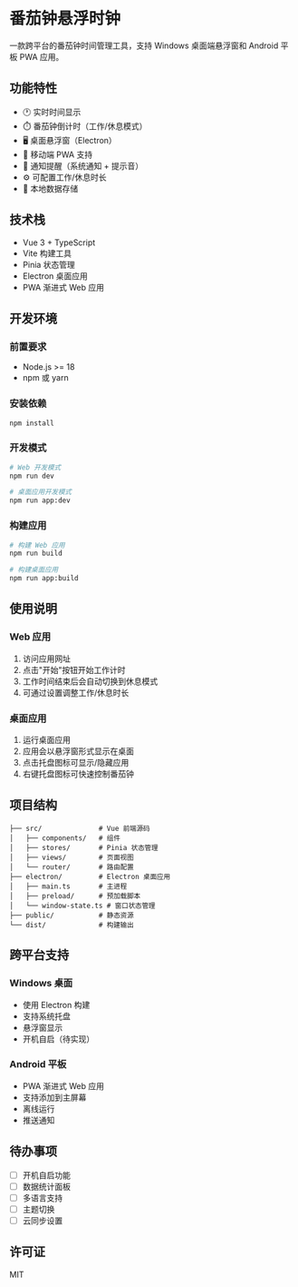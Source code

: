 # 番茄钟悬浮时钟

一款跨平台的番茄钟时间管理工具，支持 Windows 桌面端悬浮窗和 Android 平板 PWA 应用。

## 功能特性

- 🕐 实时时间显示
- ⏱️ 番茄钟倒计时（工作/休息模式）
- 🖥️ 桌面悬浮窗（Electron）
- 📱 移动端 PWA 支持
- 🔔 通知提醒（系统通知 + 提示音）
- ⚙️ 可配置工作/休息时长
- 💾 本地数据存储

## 技术栈

- Vue 3 + TypeScript
- Vite 构建工具
- Pinia 状态管理
- Electron 桌面应用
- PWA 渐进式 Web 应用

## 开发环境

### 前置要求

- Node.js >= 18
- npm 或 yarn

### 安装依赖

```bash
npm install
```

### 开发模式

```bash
# Web 开发模式
npm run dev

# 桌面应用开发模式
npm run app:dev
```

### 构建应用

```bash
# 构建 Web 应用
npm run build

# 构建桌面应用
npm run app:build
```

## 使用说明

### Web 应用

1. 访问应用网址
2. 点击"开始"按钮开始工作计时
3. 工作时间结束后会自动切换到休息模式
4. 可通过设置调整工作/休息时长

### 桌面应用

1. 运行桌面应用
2. 应用会以悬浮窗形式显示在桌面
3. 点击托盘图标可显示/隐藏应用
4. 右键托盘图标可快速控制番茄钟

## 项目结构

```
├── src/              # Vue 前端源码
│   ├── components/   # 组件
│   ├── stores/       # Pinia 状态管理
│   ├── views/        # 页面视图
│   └── router/       # 路由配置
├── electron/         # Electron 桌面应用
│   ├── main.ts       # 主进程
│   ├── preload/      # 预加载脚本
│   └── window-state.ts # 窗口状态管理
├── public/           # 静态资源
└── dist/             # 构建输出
```

## 跨平台支持

### Windows 桌面

- 使用 Electron 构建
- 支持系统托盘
- 悬浮窗显示
- 开机自启（待实现）

### Android 平板

- PWA 渐进式 Web 应用
- 支持添加到主屏幕
- 离线运行
- 推送通知

## 待办事项

- [ ] 开机自启功能
- [ ] 数据统计面板
- [ ] 多语言支持
- [ ] 主题切换
- [ ] 云同步设置

## 许可证

MIT